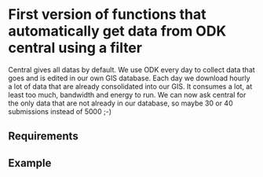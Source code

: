 # First version of functions that automatically get data from ODK central using a filter
Central gives all datas by default. We use ODK every day to collect data that goes and is edited in our own GIS database.
Each day we download hourly a lot of data that are already consolidated into our GIS. It consumes a lot, at least too much, bandwidth and energy to run.
We can now ask central for the only data that are not already in our database, so maybe 30 or 40 submissions instead of 5000 ;-)
## Requirements
## Example